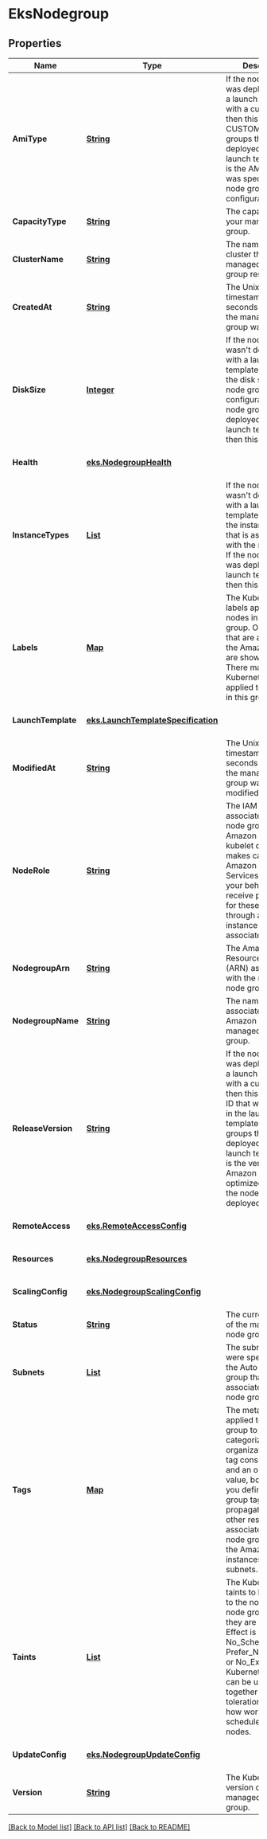 # EksNodegroup
## Properties

Name | Type | Description | Notes
------------ | ------------- | ------------- | -------------
**AmiType** | [**String**](string.md) | If the node group was deployed using a launch template with a custom AMI, then this is CUSTOM. For node groups that weren&#39;t deployed using a launch template, this is the AMI type that was specified in the node group configuration. | [optional] [default to null]
**CapacityType** | [**String**](string.md) | The capacity type of your managed node group. | [optional] [default to null]
**ClusterName** | [**String**](string.md) | The name of the cluster that the managed node group resides in. | [optional] [default to null]
**CreatedAt** | [**String**](string.md) | The Unix epoch timestamp in seconds for when the managed node group was created. | [optional] [default to null]
**DiskSize** | [**Integer**](integer.md) | If the node group wasn&#39;t deployed with a launch template, then this is the disk size in the node group configuration. If the node group was deployed with a launch template, then this is null. | [optional] [default to null]
**Health** | [**eks.NodegroupHealth**](eks.NodegroupHealth.md) |  | [optional] [default to null]
**InstanceTypes** | [**List**](string.md) | If the node group wasn&#39;t deployed with a launch template, then this is the instance type that is associated with the node group. If the node group was deployed with a launch template, then this is null. | [optional] [default to null]
**Labels** | [**Map**](string.md) | The Kubernetes labels applied to the nodes in the node group.  Only labels that are applied with the Amazon EKS API are shown here. There may be other Kubernetes labels applied to the nodes in this group. | [optional] [default to null]
**LaunchTemplate** | [**eks.LaunchTemplateSpecification**](eks.LaunchTemplateSpecification.md) |  | [optional] [default to null]
**ModifiedAt** | [**String**](string.md) | The Unix epoch timestamp in seconds for when the managed node group was last modified. | [optional] [default to null]
**NodeRole** | [**String**](string.md) | The IAM role associated with your node group. The Amazon EKS node kubelet daemon makes calls to Amazon Web Services APIs on your behalf. Nodes receive permissions for these API calls through an IAM instance profile and associated policies. | [optional] [default to null]
**NodegroupArn** | [**String**](string.md) | The Amazon Resource Name (ARN) associated with the managed node group. | [optional] [default to null]
**NodegroupName** | [**String**](string.md) | The name associated with an Amazon EKS managed node group. | [optional] [default to null]
**ReleaseVersion** | [**String**](string.md) | If the node group was deployed using a launch template with a custom AMI, then this is the AMI ID that was specified in the launch template. For node groups that weren&#39;t deployed using a launch template, this is the version of the Amazon EKS optimized AMI that the node group was deployed with. | [optional] [default to null]
**RemoteAccess** | [**eks.RemoteAccessConfig**](eks.RemoteAccessConfig.md) |  | [optional] [default to null]
**Resources** | [**eks.NodegroupResources**](eks.NodegroupResources.md) |  | [optional] [default to null]
**ScalingConfig** | [**eks.NodegroupScalingConfig**](eks.NodegroupScalingConfig.md) |  | [optional] [default to null]
**Status** | [**String**](string.md) | The current status of the managed node group. | [optional] [default to null]
**Subnets** | [**List**](string.md) | The subnets that were specified for the Auto Scaling group that is associated with your node group. | [optional] [default to null]
**Tags** | [**Map**](string.md) | The metadata applied to the node group to assist with categorization and organization. Each tag consists of a key and an optional value, both of which you define. Node group tags do not propagate to any other resources associated with the node group, such as the Amazon EC2 instances or subnets. | [optional] [default to null]
**Taints** | [**List**](eks.Taint.md) | The Kubernetes taints to be applied to the nodes in the node group when they are created. Effect is one of No_Schedule, Prefer_No_Schedule, or No_Execute. Kubernetes taints can be used together with tolerations to control how workloads are scheduled to your nodes. | [optional] [default to null]
**UpdateConfig** | [**eks.NodegroupUpdateConfig**](eks.NodegroupUpdateConfig.md) |  | [optional] [default to null]
**Version** | [**String**](string.md) | The Kubernetes version of the managed node group. | [optional] [default to null]

[[Back to Model list]](../README.md#documentation-for-models) [[Back to API list]](../README.md#documentation-for-api-endpoints) [[Back to README]](../README.md)


